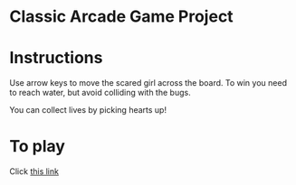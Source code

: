 # Classic Arcade Game Project


# Instructions


Use arrow keys to move the scared girl across the board. To win you need to reach water, but avoid colliding with the bugs.

You can collect lives by picking hearts up!

# To play

Click [this link](https://rawgit.com/LinaAlghofaili/Classic-Arcade-Game/master/index.html)




